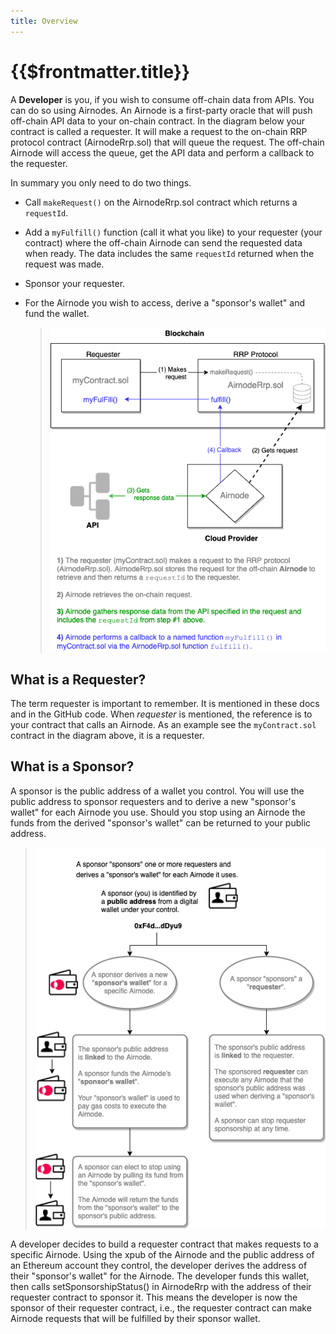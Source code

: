 ```yaml
---
title: Overview
---
```


# {{$frontmatter.title}}

<TocHeader />
<TOC class="table-of-contents" :include-level="[2,3]" />


A **Developer** is you, if you wish to consume off-chain data from APIs. You can do so using Airnodes. An Airnode is a first-party oracle that will push off-chain API data to your on-chain contract. In the diagram below your contract is called a requester. It will make a request to the on-chain RRP protocol contract (AirnodeRrp.sol) that will queue the request. The off-chain Airnode will access the queue, get the API data and perform a callback to the requester.

In summary you only need to do two things.

- Call `makeRequest()` on the AirnodeRrp.sol contract which returns a `requestId`.
- Add a `myFulfill()` function (call it what you like) to your requester (your contract) where the off-chain Airnode can send the requested data when ready. The data includes the same `requestId` returned when the request was made.
- Sponsor your requester.
- For the Airnode you wish to access, derive a "sponsor's wallet" and fund the wallet.


  > ![call](../assets/images/developer-overview.png)

## What is a Requester?

The term requester is important to remember. It is mentioned in these docs and in the GitHub code. When _requester_ is mentioned, the reference is to your contract that calls an Airnode. As an example see the `myContract.sol` contract in the diagram above, it is a requester.

## What is a Sponsor?

A sponsor is the public address of a wallet you control. You will use the public address to sponsor  requesters and to derive a new "sponsor's wallet" for each Airnode you use. Should you stop using an Airnode the funds from the derived "sponsor's wallet" can be returned to your public address.

>![image](../assets/images/sponsor-overview.png)

A developer decides to build a requester contract that makes requests to a specific Airnode. Using the xpub of the Airnode and the public address of an Ethereum account they control, the developer derives the address of their "sponsor's wallet" for the Airnode. The developer funds this wallet, then calls setSponsorshipStatus() in AirnodeRrp with the address of their requester contract to sponsor it. This means the developer is now the sponsor of their requester contract, i.e., the requester contract can make Airnode requests that will be fulfilled by their sponsor wallet.

<SponsorWalletWarning/>